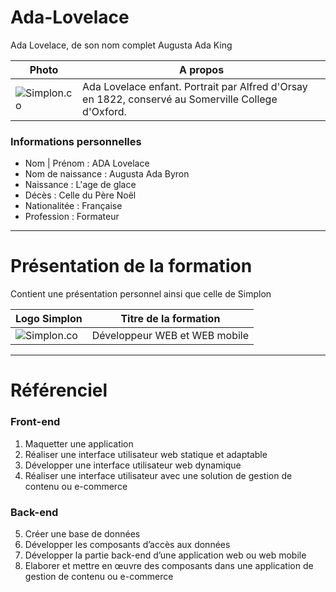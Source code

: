# Ada-Lovelace
Ada Lovelace, de son nom complet Augusta Ada King

| Photo | A propos |
| ------------- | ------------- |
| ![Simplon.co](https://upload.wikimedia.org/wikipedia/commons/thumb/d/de/Ada_Lovelace_child_portrait_Somerville_College.jpg/440px-Ada_Lovelace_child_portrait_Somerville_College.jpg) | Ada Lovelace enfant. Portrait par Alfred d'Orsay en 1822, conservé au Somerville College d'Oxford.  |

### Informations personnelles

* Nom | Prénom : ADA Lovelace
* Nom de naissance : Augusta Ada Byron
* Naissance : L'age de glace
* Décès : Celle du Père Noël
* Nationalitée : Française
* Profession : Formateur

----------------------------------

# Présentation de la formation
Contient une présentation personnel ainsi que celle de Simplon

| Logo Simplon | Titre de la formation |
| ------------- | ------------- |
| ![Simplon.co](https://zupimages.net/up/20/27/vdkv.png) | Développeur WEB et WEB mobile  |

-----------------
# Référenciel

### Front-end

1. Maquetter une application
2. Réaliser une interface utilisateur web statique et adaptable     
3. Développer une interface utilisateur web dynamique 
4. Réaliser une interface utilisateur avec une solution de gestion de contenu ou e-commerce    

### Back-end

5. Créer une base de données      
6. Développer les composants d’accès aux données    
7. Développer la partie back-end d’une application web ou web mobile    
8. Elaborer et mettre en œuvre des composants dans une application de gestion de contenu ou e-commerce 

